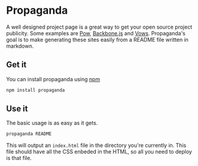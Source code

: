 Propaganda
=============================

A well designed project page is a great way to get your open source project publicity. Some examples are [Pow](http://pow.cx/), [Backbone.js](http://documentcloud.github.com/backbone/) and [Vows](http://vowsjs.org/). Propaganda's goal is to make generating these sites easily from a README file written in markdown.

Get it
-----------------------------

You can install propaganda using [npm](http://npmjs.org/)

```bash
npm install propaganda
```

Use it
----------------------------

The basic usage is as easy as it gets.

```bash
propaganda README
```

This will output an `index.html` file in the directory you're currently in. This file should have all the CSS enbeded in the HTML, so all you need to deploy is that file.
